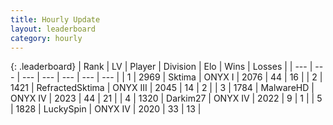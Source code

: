 ```yaml
---
title: Hourly Update
layout: leaderboard
category: hourly
---
```


{: .leaderboard}
| Rank | LV | Player | Division | Elo | Wins | Losses |
| --- | --- | --- | --- | --- | --- | --- |
| <span data-change="0">1</span> | 2969 | <span title="ID: 353063">Sktima</span> | ONYX I | <span data-change="0">2076</span> | <span data-change="0">44</span> | <span data-change="0">16</span> |
| <span data-change="0">2</span> | 1421 | <span title="ID: 402846">RefractedSktima</span> | ONYX III | <span data-change="0">2045</span> | <span data-change="0">14</span> | <span data-change="0">2</span> |
| <span data-change="0">3</span> | 1784 | <span title="ID: 261794">MalwareHD</span> | ONYX IV | <span data-change="-9">2023</span> | <span data-change="1">44</span> | <span data-change="1">21</span> |
| <span data-change="0">4</span> | 1320 | <span title="ID: 694036">Darkim27</span> | ONYX IV | <span data-change="0">2022</span> | <span data-change="0">9</span> | <span data-change="0">1</span> |
| <span data-change="0">5</span> | 1828 | <span title="ID: 498412">LuckySpin</span> | ONYX IV | <span data-change="0">2020</span> | <span data-change="0">33</span> | <span data-change="0">13</span> |